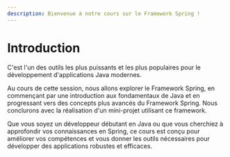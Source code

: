 ```yaml
---
description: Bienvenue à notre cours sur le Framework Spring !
---
```


# Introduction

C'est l'un des outils les plus puissants et les plus populaires pour le développement d'applications Java modernes.&#x20;

Au cours de cette session, nous allons explorer le Framework Spring, en commençant par une introduction aux fondamentaux de Java et en progressant vers des concepts plus avancés du Framework Spring. Nous conclurons avec la réalisation d'un mini-projet utilisant ce framework.&#x20;

Que vous soyez un développeur débutant en Java ou que vous cherchiez à approfondir vos connaissances en Spring, ce cours est conçu pour améliorer vos compétences et vous donner les outils nécessaires pour développer des applications robustes et efficaces.
